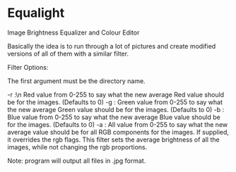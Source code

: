 # Equalight
Image Brightness Equalizer and Colour Editor

Basically the idea is to run through a lot of pictures and create modified versions of all of them with a similar filter.


Filter Options:
  
  The first argument must be the directory name.

  -r <int>:\n
    Red value from 0-255 to say what the new average Red value should be for the images. (Defaults to 0)
  -g <int>:
    Green value from 0-255 to say what the new average Green value should be for the images. (Defaults to 0)
  -b <int>:
    Blue value from 0-255 to say what the new average Blue value should be for the images. (Defaults to 0)
  -a <int>:
    All value from 0-255 to say what the new average value should be for all RGB components for the images. If supplied, it         overrides the rgb flags. This filter sets the average brightness of all the images, while not changing the rgb proportions.

Note: program will output all files in .jpg format.
